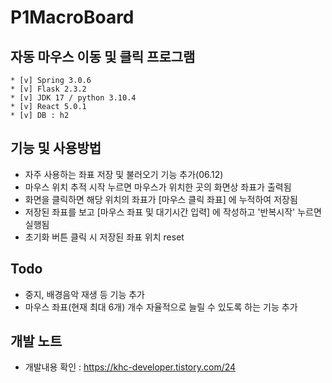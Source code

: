 # P1MacroBoard
## 자동 마우스 이동 및 클릭 프로그램
```shell
* [v] Spring 3.0.6
* [v] Flask 2.3.2
* [v] JDK 17 / python 3.10.4
* [v] React 5.0.1
* [v] DB : h2
```

## 기능 및 사용방법
- 자주 사용하는 좌표 저장 및 불러오기 기능 추가(06.12)
- 마우스 위치 추적 시작 누르면 마우스가 위치한 곳의 화면상 좌표가 출력됨
- 화면을 클릭하면 해당 위치의 좌표가 [마우스 클릭 좌표] 에 누적하여 저장됨
- 저장된 좌표를 보고 [마우스 좌표 및 대기시간 입력] 에 작성하고 '반복시작' 누르면 실행됨
- 초기화 버튼 클릭 시 저장된 좌표 위치 reset

## Todo
- 중지, 배경음악 재생 등 기능 추가
- 마우스 좌표(현재 최대 6개) 개수 자율적으로 늘릴 수 있도록 하는 기능 추가

## 개발 노트
- 개발내용 확인 : https://khc-developer.tistory.com/24
